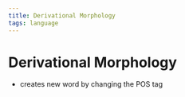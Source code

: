 ```yaml
---
title: Derivational Morphology
tags: language
---
```


# Derivational Morphology
- creates new word by changing the POS tag



































